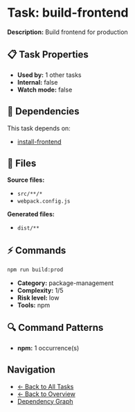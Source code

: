 # Task: build-frontend

**Description:** Build frontend for production

## 📋 Task Properties

- **Used by:** 1 other tasks
- **Internal:** false
- **Watch mode:** false

## 🔗 Dependencies

This task depends on:

- [install-frontend](install-frontend.md)

## 📁 Files

**Source files:**
- `src/**/*`
- `webpack.config.js`

**Generated files:**
- `dist/**`

## ⚡ Commands

```bash
npm run build:prod
```

- **Category:** package-management
- **Complexity:** 1/5
- **Risk level:** low
- **Tools:** npm

## 🔍 Command Patterns

- **npm:** 1 occurrence(s)

## Navigation

- [← Back to All Tasks](../summaries/all-tasks.md)
- [← Back to Overview](../README.md)
- [Dependency Graph](dependency-graph.md)
